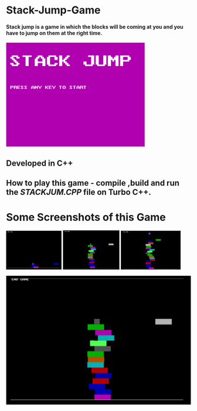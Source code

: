 # Stack-Jump-Game
#### Stack jump is a game in which the blocks will be coming at you and you have to jump on them at the right time.
<img src="images/home.png" width="75%">

## Developed in C++
##  How to play this game - compile ,build and run the _STACKJUM.CPP_ file on Turbo C++.

# Some Screenshots of this Game
<img src="images/screen3.png" width="30%"> <img src="images/screen2.png" width="30.5%"> <img src="images/screen1.png" width="32.35%">

<img src="images/screen2.png">

